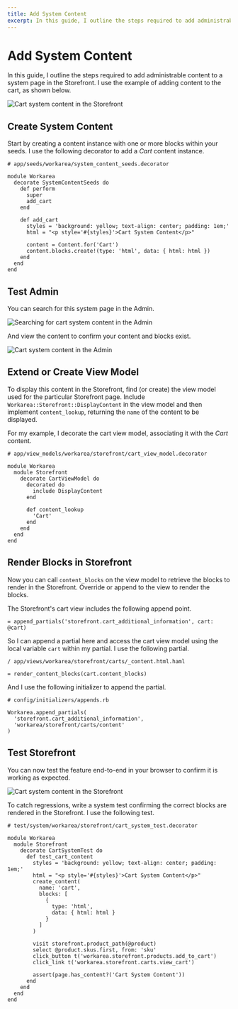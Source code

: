 ```yaml
---
title: Add System Content
excerpt: In this guide, I outline the steps required to add administrable content to a system page in the Storefront. I use the example of adding content to the cart, as shown below.
---
```


# Add System Content

In this guide, I outline the steps required to add administrable content to a system page in the Storefront. I use the example of adding content to the cart, as shown below.

![Cart system content in the Storefront](images/cart-system-content-in-storefront.png)

## Create System Content

Start by creating a content instance with one or more blocks within your seeds. I use the following decorator to add a _Cart_ content instance.

```
# app/seeds/workarea/system_content_seeds.decorator

module Workarea
  decorate SystemContentSeeds do
    def perform
      super
      add_cart
    end

    def add_cart
      styles = 'background: yellow; text-align: center; padding: 1em;'
      html = "<p style='#{styles}'>Cart System Content</p>"

      content = Content.for('Cart')
      content.blocks.create!(type: 'html', data: { html: html })
    end
  end
end
```

## Test Admin

You can search for this system page in the Admin.

![Searching for cart system content in the Admin](images/searching-for-cart-system-content-in-admin.png)

And view the content to confirm your content and blocks exist.

![Cart system content in the Admin](images/cart-system-content-in-admin.png)

## Extend or Create View Model

To display this content in the Storefront, find (or create) the view model used for the particular Storefront page. Include `Workarea::Storefront::DisplayContent` in the view model and then implement `content_lookup`, returning the `name` of the content to be displayed.

For my example, I decorate the cart view model, associating it with the _Cart_ content.

```
# app/view_models/workarea/storefront/cart_view_model.decorator

module Workarea
  module Storefront
    decorate CartViewModel do
      decorated do
        include DisplayContent
      end

      def content_lookup
        'Cart'
      end
    end
  end
end
```

## Render Blocks in Storefront

Now you can call `content_blocks` on the view model to retrieve the blocks to render in the Storefront. Override or append to the view to render the blocks.

The Storefront's cart view includes the following append point.

```
= append_partials('storefront.cart_additional_information', cart: @cart)
```

So I can append a partial here and access the cart view model using the local variable `cart` within my partial. I use the following partial.

```
/ app/views/workarea/storefront/carts/_content.html.haml

= render_content_blocks(cart.content_blocks)
```

And I use the following initializer to append the partial.

```
# config/initializers/appends.rb

Workarea.append_partials(
  'storefront.cart_additional_information',
  'workarea/storefront/carts/content'
)
```

## Test Storefront

You can now test the feature end-to-end in your browser to confirm it is working as expected.

![Cart system content in the Storefront](images/cart-system-content-in-storefront.png)

To catch regressions, write a system test confirming the correct blocks are rendered in the Storefront. I use the following test.

```
# test/system/workarea/storefront/cart_system_test.decorator

module Workarea
  module Storefront
    decorate CartSystemTest do
      def test_cart_content
        styles = 'background: yellow; text-align: center; padding: 1em;'
        html = "<p style='#{styles}'>Cart System Content</p>"
        create_content(
          name: 'cart',
          blocks: [
            {
              type: 'html',
              data: { html: html }
            }
          ]
        )

        visit storefront.product_path(@product)
        select @product.skus.first, from: 'sku'
        click_button t('workarea.storefront.products.add_to_cart')
        click_link t('workarea.storefront.carts.view_cart')

        assert(page.has_content?('Cart System Content'))
      end
    end
  end
end
```

